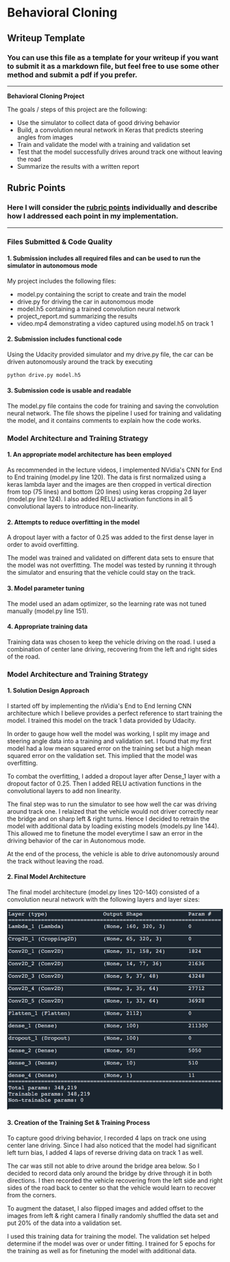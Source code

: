 # **Behavioral Cloning** 

## Writeup Template

### You can use this file as a template for your writeup if you want to submit it as a markdown file, but feel free to use some other method and submit a pdf if you prefer.

---

**Behavioral Cloning Project**

The goals / steps of this project are the following:
* Use the simulator to collect data of good driving behavior
* Build, a convolution neural network in Keras that predicts steering angles from images
* Train and validate the model with a training and validation set
* Test that the model successfully drives around track one without leaving the road
* Summarize the results with a written report


[//]: # (Image References)

[image1]: ./examples/model_summary.png "Model Visualization"

## Rubric Points
### Here I will consider the [rubric points](https://review.udacity.com/#!/rubrics/432/view) individually and describe how I addressed each point in my implementation.  

---
### Files Submitted & Code Quality

#### 1. Submission includes all required files and can be used to run the simulator in autonomous mode

My project includes the following files:
* model.py containing the script to create and train the model
* drive.py for driving the car in autonomous mode
* model.h5 containing a trained convolution neural network 
* project_report.md summarizing the results
* video.mp4 demonstrating a video captured using model.h5 on track 1 

#### 2. Submission includes functional code
Using the Udacity provided simulator and my drive.py file, the car can be driven autonomously around the track by executing 
```sh
python drive.py model.h5
```

#### 3. Submission code is usable and readable

The model.py file contains the code for training and saving the convolution neural network. The file shows the pipeline I used for training and validating the model, and it contains comments to explain how the code works.

### Model Architecture and Training Strategy

#### 1. An appropriate model architecture has been employed

As recommended in the lecture videos, I implemented NVidia's CNN for End to End training (model.py line 120). 
The data is first normalized using a keras lambda layer and the images are then cropped in vertical direction from top (75 lines) and bottom (20 lines) using keras cropping 2d layer (model.py line 124). 
I also added RELU activation functions in all 5 convolutional layers to introduce non-linearity. 

#### 2. Attempts to reduce overfitting in the model

A dropout layer with a factor of 0.25 was added to the first dense layer in order to avoid overfitting.

The model was trained and validated on different data sets to ensure that the model was not overfitting. The model was tested by running it through the simulator and ensuring that the vehicle could stay on the track.

#### 3. Model parameter tuning

The model used an adam optimizer, so the learning rate was not tuned manually (model.py line 151).

#### 4. Appropriate training data

Training data was chosen to keep the vehicle driving on the road. I used a combination of center lane driving, recovering from the left and right sides of the road.

### Model Architecture and Training Strategy

#### 1. Solution Design Approach

I started off by implementing the nVidia's End to End lerning CNN architecture which I believe provides a perfect reference to start training the model. I trained this model on the track 1 data provided by Udacity. 

In order to gauge how well the model was working, I split my image and steering angle data into a training and validation set. I found that my first model had a low mean squared error on the training set but a high mean squared error on the validation set. This implied that the model was overfitting. 

To combat the overfitting, I added a dropout layer after Dense_1 layer with a dropout factor of 0.25. 
Then I added RELU activation functions in the convolutional layers to add non linearity. 

The final step was to run the simulator to see how well the car was driving around track one. I relaized that the vehicle would not driver correctly near the bridge and on sharp left & right turns. Hence I decided to retrain the model with additional data by loading existing models (models.py line 144). This allowed me to finetune the model everytime I saw an error in the driving behavior of the car in Autonomous mode. 

At the end of the process, the vehicle is able to drive autonomously around the track without leaving the road.

#### 2. Final Model Architecture

The final model architecture (model.py lines 120-140) consisted of a convolution neural network with the following layers and layer sizes: 

![Model Summary][image1]

#### 3. Creation of the Training Set & Training Process

To capture good driving behavior, I recorded 4 laps on track one using center lane driving. Since I had also noticed that the model had significant left turn bias, I added 4 laps of reverse driving data on track 1 as well. 

The car was still not able to drive around the bridge area below. So I decided to record data only around the bridge by drive through it in both directions. I then recorded the vehicle recovering from the left side and right sides of the road back to center so that the vehicle would learn to recover from the corners. 

To augment the dataset, I also flipped images and added offset to the images from left & right camera
I finally randomly shuffled the data set and put 20% of the data into a validation set. 

I used this training data for training the model. The validation set helped determine if the model was over or under fitting. I trained for 5 epochs for the training as well as for finetuning the model with additional data. 
